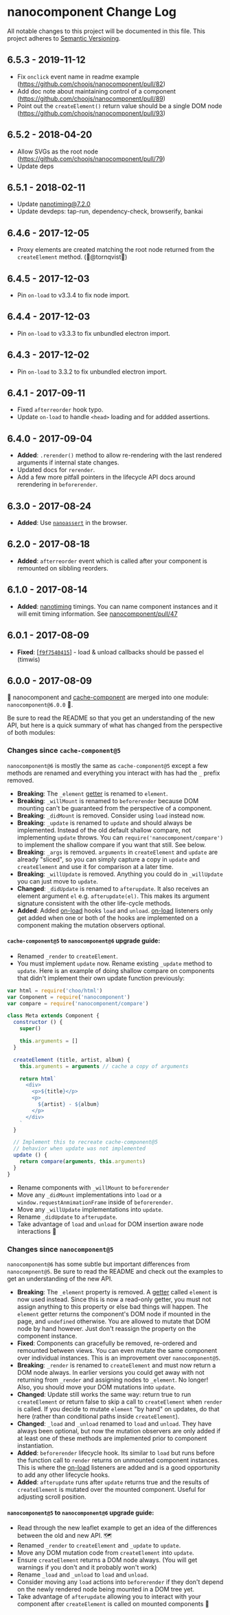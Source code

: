 # nanocomponent Change Log
All notable changes to this project will be documented in this file.
This project adheres to [Semantic Versioning](http://semver.org/).

## 6.5.3 - 2019-11-12
- Fix `onclick` event name in readme example (https://github.com/choojs/nanocomponent/pull/82)
- Add doc note about maintaining control of a component (https://github.com/choojs/nanocomponent/pull/89)
- Point out the `createElement()` return value should be a single DOM node (https://github.com/choojs/nanocomponent/pull/93)

## 6.5.2 - 2018-04-20
- Allow SVGs as the root node (https://github.com/choojs/nanocomponent/pull/79)
- Update deps

## 6.5.1 - 2018-02-11
- Update nanotiming@7.2.0
- Update devdeps: tap-run, dependency-check, browserify, bankai

## 6.4.6 - 2017-12-05
- Proxy elements are created matching the root node returned from the `createElement` method. (🙏@tornqvist🙏)

## 6.4.5 - 2017-12-03
- Pin `on-load` to v3.3.4 to fix node import.

## 6.4.4 - 2017-12-03
- Pin `on-load` to v3.3.3 to fix unbundled electron import.

## 6.4.3 - 2017-12-02
- Pin `on-load` to 3.3.2 to fix unbundled electron import.

## 6.4.1 - 2017-09-11
- Fixed `afterreorder` hook typo.
- Update `on-load` to handle `<head>` loading and for addded assertions.

## 6.4.0 - 2017-09-04

- **Added**: `.rerender()` method to allow re-rendering with the last rendered arguments if internal state changes.
- Updated docs for `rerender`.
- Add a few more pitfall pointers in the lifecycle API docs around rerendering in `beforerender`.

## 6.3.0 - 2017-08-24

- **Added**: Use [`nanoassert`](https://github.com/emilbayes/nanoassert) in the browser.

## 6.2.0 - 2017-08-18

- **Added**: `afterreorder` event which is called after your component is remounted on sibbling reorders.

## 6.1.0 - 2017-08-14

- **Added**: [nanotiming](https://github.com/choojs/nanotiming) timings.  You can name component instances and it will emit timing information. See [nanocomponent/pull/47](https://github.com/choojs/nanocomponent/pull/47)

## 6.0.1 - 2017-08-09

- **Fixed**: [[`f9f7540415`](https://github.com/choojs/nanocomponent/commit/f9f7540415)] - load & unload callbacks should be passed el (timwis)

## 6.0.0 - 2017-08-09

🎉 nanocomponent and [cache-component][cc] are merged into one module: `nanocomponent@6.0.0` 🎉.

Be sure to read the README so that you get an understanding of the new API, but here is a quick summary of what has changed from the perspective of both modules:

### Changes since `cache-component@5`

`nanocomponent@6` is mostly the same as `cache-component@5` except a few methods are renamed and everything you interact with has had the `_` prefix removed.

- **Breaking**: The `_element` [getter][getter] is renamed to `element`.
- **Breaking**: `_willMount` is renamed to `beforerender` because DOM mounting can't be guaranteed from the perspective of a component.
- **Breaking**: `_didMount` is removed.  Consider using `load` instead now.
- **Breaking**: `_update` is renamed to `update` and should always be implemented.  Instead of the old default shallow compare, not implementing `update` throws.  You can `require('nanocomponent/compare')` to implement the shallow compare if you want that still.  See below.
- **Breaking**: `_args` is removed.  `arguments` in `createElement` and `update` are already "sliced", so you can simply capture a copy in `update` and `createElement` and use it for comparison at a later time.
- **Breaking**: `_willUpdate` is removed.  Anything you could do in `_willUpdate` you can just move to `update`.
- **Changed**: `_didUpdate` is renamed to `afterupdate`.  It also receives an element argument `el` e.g. `afterupdate(el)`.  This makes its argument signature consistent with the other life-cycle methods.
- **Added**: Added [on-load][ol] hooks `load` and `unload`.  [on-load][ol] listeners only get added when one or both of the hooks are implemented on a component making the mutation observers optional.


#### `cache-component@5` to `nanocomponent@6` upgrade guide:

- Renamed `_render` to `createElement`.
- You must implement `update` now.  Rename existing `_update` method to `update`.  Here is an example of doing shallow compare on components that didn't implement their own update function previously:

```js
var html = require('choo/html')
var Component = require('nanocomponent')
var compare = require('nanocomponent/compare')

class Meta extends Component {
  constructor () {
    super()

    this.arguments = []
  }

  createElement (title, artist, album) {
    this.arguments = arguments // cache a copy of arguments

    return html`
      <div>
        <p>${title}</p>
        <p>
          ${artist} - ${album}
        </p>
      </div>
    `
  }

  // Implement this to recreate cache-component@5
  // behavior when update was not implemented
  update () {
    return compare(arguments, this.arguments)
  }
}

```

- Rename components with `_willMount` to `beforerender`
- Move any `_didMount` implementations into `load` or a `window.requestAnmimationFrame` inside of `beforerender`.
- Move any `_willUpdate` implementations into `update`.
- Rename `_didUpdate` to `afterupdate`.
- Take advantage of `load` and `unload` for DOM insertion aware node interactions 🙌

### Changes since `nanocomponent@5`

`nanocomponent@6` has some subtle but important differences from `nanocompnent@5`.  Be sure to read the README and check out the examples to get an understanding of the new API.

- **Breaking**: The `_element` property is removed.  A [getter][getter] called `element` is now used instead.  Since this is now a read-only getter, you must not assign anything to this property or else bad things will happen.  The `element` getter returns the component's DOM node if mounted in the page, and `undefined` otherwise.  You are allowed to mutate that DOM node by hand however.  Just don't reassign the property on the component instance.
- **Fixed**: Components can gracefully be removed, re-ordered and remounted between views.  You can even mutate the same component over individual instances.  This is an improvement over `nanocomponent@5`.
- **Breaking**: `_render` is renamed to `createElement` and must now return a DOM node always.  In earlier versions you could get away with not returning from `_render` and assigning nodes to `_element`.  No longer!  Also, you should move your DOM mutations into `update`.
- **Changed**: Update still works the same way: return true to run `createElement` or return false to skip a call to `createElement` when `render` is called.  If you decide to mutate `element` "by hand" on updates, do that here (rather than conditional paths inside `createElement`).
- **Changed**: `_load` and `_unload` renamed to `load` and `unload`. They have always been optional, but now the mutation observers are only added if at least one of these methods are implemented prior to component instantiation.
- **Added**: `beforerender` lifecycle hook.  Its similar to `load` but runs before the function call to `render` returns on unmounted component instances.  This is where the [on-load][ol] listeners are added and is a good opportunity to add any other lifecycle hooks.
- **Added**: `afterupdate` runs after `update` returns true and the results of `createElement` is mutated over the mounted component.  Useful for adjusting scroll position.

#### `nanocomponent@5` to `nanocomponent@6` upgrade guide:

- Read through the new leaflet example to get an idea of the differences between the old and new API. 🗺
- Renamed `_render` to `createElement` and `_update` to `update`.
- Move any DOM mutation code from `createElement` into `update`.
- Ensure `createElement` returns a DOM node always. (You will get warnings if you don't and it probably won't work)
- Rename `_load` and `_unload` to `load` and `unload`.
- Consider moving any `load` actions into `beforerender` if they don't depend on the newly rendered node being mounted in a DOM tree yet.
- Take advantage of `afterupdate` allowing you to interact with your component after `createElement` is called on mounted components 🙌

[ol]: https://github.com/shama/on-load
[cc]: https://github.com/hypermodules/cache-component
[nanohtml]: http://ghub.io/nanohtml
[nm]: http://ghub.io/nanomorph
[getter]: https://developer.mozilla.org/en-US/docs/Web/JavaScript/Reference/Functions/get
